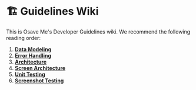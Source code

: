 # 🏗️ Guidelines Wiki

This is Osave Me's Developer Guidelines wiki. We recommend the following reading order:

1. **[Data Modeling](./Data-Modeling.md)**
2. **[Error Handling](./Error-Handling.md)**
3. **[Architecture](./Architecture.md)**
4. **[Screen Architecture](./Screen-Architecture.md)**
5. **[Unit Testing](./Unit-Testing.md)**
6. **[Screenshot Testing](./Screenshot-Testing.md)**

